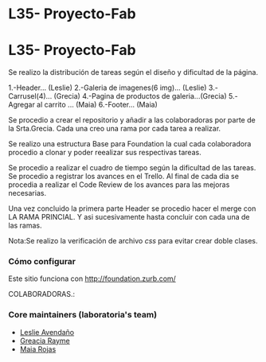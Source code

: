 # L35- Proyecto-Fab
# L35- Proyecto-Fab
Se realizo la distribución de tareas según el diseño y dificultad   de la página.

 1.-Header...                        (Leslie)
 2.-Galeria de imagenes(6 img)...    (Leslie)
 3.-Carrusel(4)...                   (Grecia)
 4.-Pagina de productos de galeria...(Grecia)
 5.-Agregar al carrito ...           (Maia)
 6.-Footer...                        (Maia)

Se procedio  a crear el repositorio y añadir a las colaboradoras por parte de la Srta.Grecia.
 Cada una creo una rama por cada tarea a realizar.

Se realizo una estructura Base para Foundation la cual cada colaboradora procedio a clonar y  poder reealizar sus respectivas tareas.

Se procedio a realizar el cuadro de tiempo según la dificultad de las tareas.
 Se procedio  a registrar los avances en el Trello.
 Al final de  cada dia se procedia a realizar el Code Review de los avances para las mejoras necesarias.

Una vez concluido la primera parte Header se procedio hacer el merge con LA RAMA PRINCIAL.
 Y asi sucesivamente  hasta concluir con cada una de las ramas.

Nota:Se realizo la verificación de archivo *css* para evitar crear doble clases.
 ### Cómo configurar

Este sitio funciona con http://foundation.zurb.com/


COLABORADORAS.:
 ### Core maintainers (laboratoria's team)
* [Leslie Avendaño](https://github.com/lesashley)
* [Greacia Rayme](https://github.com/GreeceArtemis)
* [Maia Rojas](https://github.com/MaiaRT46RRRRRRR)